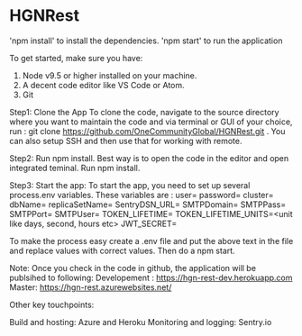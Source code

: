 # HGNRest

'npm install' to install the dependencies. 'npm start' to run the application

To get started, make sure you have:

1. Node v9.5 or higher installed on your machine.
2. A decent code editor like VS Code or Atom.
3. Git

Step1: Clone the App
  To clone the code, navigate to the source directory where you want to maintain the code and via terminal or GUI of your choice, run : git clone https://github.com/OneCommunityGlobal/HGNRest.git . You can also setup SSH and then use that for working with remote.

Step2: Run npm install. Best way is to open the code in the editor and open integrated teminal. Run npm install.

Step3: Start the app: To start the app, you need to set up several process.env variables. These variables are :
user= <user>
password=<password>
cluster=<clustername>
dbName=<dbanme>
replicaSetName=<replicaSet>
SentryDSN_URL=<SentryURL>
SMTPDomain=<smtp domain>
SMTPPass=<smtp user password>
SMTPPort=<smtp port>
SMTPUser=<smtp user>
TOKEN_LIFETIME=<number>
TOKEN_LIFETIME_UNITS=<unit like days, second, hours etc>
JWT_SECRET=<secret value>

To make the process easy create a .env file and put the above text in the file and replace values with correct values. Then do a npm start.

Note: Once you check in the code in github, the application will be publsihed to following: 
Developement : https://hgn-rest-dev.herokuapp.com 
Master: https://hgn-rest.azurewebsites.net/

Other key touchpoints:

Build and hosting: Azure  and Heroku
Monitoring and logging: Sentry.io
